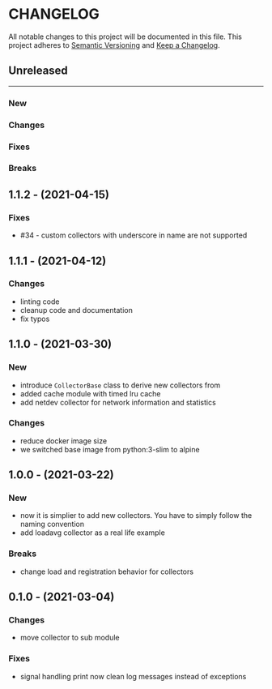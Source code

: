 # CHANGELOG

All notable changes to this project will be documented in this file.
This project adheres to [Semantic Versioning](http://semver.org/) and [Keep a Changelog](http://keepachangelog.com/).


## Unreleased
---

### New

### Changes

### Fixes

### Breaks


## 1.1.2 - (2021-04-15)


### Fixes

* #34 - custom collectors with underscore in name are not supported


## 1.1.1 - (2021-04-12)

### Changes

* linting code
* cleanup code and documentation
* fix typos

## 1.1.0 - (2021-03-30)

### New

* introduce `CollectorBase` class to derive new collectors from
* added cache module with timed lru cache
* add netdev collector for network information and statistics

### Changes

* reduce docker image size
* we switched base image from python:3-slim to alpine

## 1.0.0 - (2021-03-22)

### New

* now it is simplier to add new collectors. You have to simply follow the naming convention
* add loadavg collector as a real life example

### Breaks

* change load and registration behavior for collectors

## 0.1.0 - (2021-03-04)

### Changes

* move collector to sub module

### Fixes

* signal handling print now clean log messages instead of exceptions
